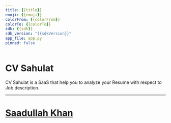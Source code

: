 ```yaml
---
title: {{title}}
emoji: {{emoji}}
colorFrom: {{colorFrom}}
colorTo: {{colorTo}}
sdk: {{sdk}}
sdk_version: "{{sdkVersion}}"
app_file: app.py
pinned: false
---
```


# CV Sahulat

CV Sahulat is a SaaS that help you to analyze your Resume with respect to Job description.

---

# [Saadullah Khan](https://saadullahkhan3.github.io/)